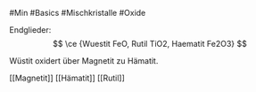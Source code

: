 #Min #Basics #Mischkristalle #Oxide

Endglieder:
$$
\ce {Wuestit FeO, Rutil TiO2, Haematit Fe2O3}
$$
<!--ID: 1705934302532-->


Wüstit oxidert über Magnetit zu Hämatit.

[[Magnetit]] [[Hämatit]] [[Rutil]]